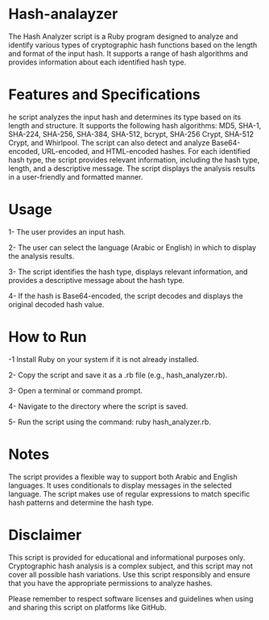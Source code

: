 # Hash-analayzer
The Hash Analyzer script is a Ruby program designed to analyze and identify various types of cryptographic hash functions based on the length and format of the input hash. It supports a range of hash algorithms and provides information about each identified hash type.

# Features and Specifications

he script analyzes the input hash and determines its type based on its length and structure.
It supports the following hash algorithms: MD5, SHA-1, SHA-224, SHA-256, SHA-384, SHA-512, bcrypt, SHA-256 Crypt, SHA-512 Crypt, and Whirlpool.
The script can also detect and analyze Base64-encoded, URL-encoded, and HTML-encoded hashes.
For each identified hash type, the script provides relevant information, including the hash type, length, and a descriptive message.
The script displays the analysis results in a user-friendly and formatted manner.

# Usage

1- The user provides an input hash.

2- The user can select the language (Arabic or English) in which to display the analysis results.

3- The script identifies the hash type, displays relevant information, and provides a descriptive message about the hash type.

4- If the hash is Base64-encoded, the script decodes and displays the original decoded hash value.

# How to Run

-1 Install Ruby on your system if it is not already installed.

2- Copy the script and save it as a .rb file (e.g., hash_analyzer.rb).

3- Open a terminal or command prompt.

4- Navigate to the directory where the script is saved.

5- Run the script using the command: ruby hash_analyzer.rb.

# Notes

The script provides a flexible way to support both Arabic and English languages. It uses conditionals to display messages in the selected language.
The script makes use of regular expressions to match specific hash patterns and determine the hash type.

# Disclaimer
This script is provided for educational and informational purposes only. Cryptographic hash analysis is a complex subject, and this script may not cover all possible hash variations. Use this script responsibly and ensure that you have the appropriate permissions to analyze hashes.

Please remember to respect software licenses and guidelines when using and sharing this script on platforms like GitHub.
